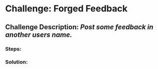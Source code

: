 # Challenge: Forged Feedback
## Challenge Description: *Post some feedback in another users name.*

### Steps: 


### Solution:
